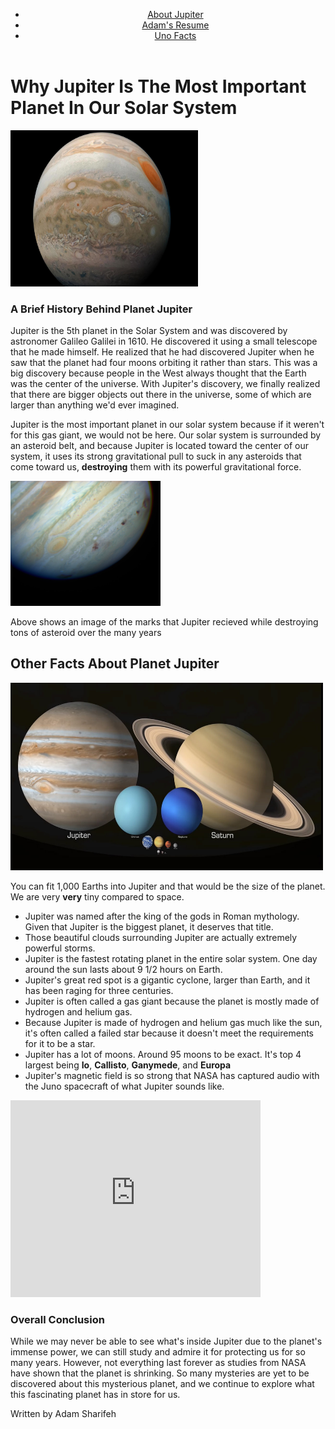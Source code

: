 <!Doctype html>
<html lang = "en">
<head>
	<meta charset="utf-8">
	<title>My Websites</title>
<body>
<header>
  <nav>
    <ul>
      <li><a href="https://adam893-o.github.io/project-1-jupiter.html">About Jupiter</a></li>
      <li><a href="https://adam893-o.github.io/resume.html">Adam's Resume</a></li>
      <li><a href="https://adam893-o.github.io/Project-1-UNO">Uno Facts</a></li>
    </ul>
  </nav>
</header>
  <h1>Why Jupiter Is The Most Important Planet In Our Solar System</h1>
    <img src="Media/Image1.jpg" height="250" width="300" alt="Image of Jupiter"/>
  <h3>A Brief History Behind Planet Jupiter</h3>
    <p>Jupiter is the 5th planet in the Solar System and was discovered by astronomer Galileo Galilei in 1610. He discovered it using a small telescope that he made himself. He realized that he had discovered Jupiter when he saw that the planet had four moons orbiting it rather than stars. This was a big discovery because people in the West always thought that the Earth was the center of the universe. With Jupiter's discovery, we finally realized that there are bigger objects out there in the universe, some of which are larger than anything we'd ever imagined.</p> 
    <p>Jupiter is the most important planet in our solar system because if it weren't for this gas giant, we would not be here. Our solar system is surrounded by an asteroid belt, and because Jupiter is located toward the center of our system, it uses its strong gravitational pull to suck in any asteroids that come toward us, <strong>destroying</strong> them with its powerful gravitational force.</p>
	<img src="Media/Image2.jpg" height="200" width="240" alt="Image of Jupiter"/>
	  <p>Above shows an image of the marks that Jupiter recieved while destroying tons of asteroid over the many years</p>
  <h2>Other Facts About Planet Jupiter</h2>
    <img src="Media/Image3.jpg" height="300" width="500" alt="Image of Jupiter"/>
	  <p>You can fit 1,000 Earths into Jupiter and that would be the size of the planet. We are very <strong>very</strong> tiny compared to space.</p>
  <ul>
    <li>Jupiter was named after the king of the gods in Roman mythology. Given that Jupiter is the biggest planet, it deserves that title.</li>
	  <li>Those beautiful clouds surrounding Jupiter are actually extremely powerful storms.</li>
	  <li>Jupiter is the fastest rotating planet in the entire solar system. One day around the sun lasts about 9 1/2 hours on Earth.</li>
	  <li>Jupiter's great red spot is a gigantic cyclone, larger than Earth, and it has been raging for three centuries.</li>
	  <li>Jupiter is often called a gas giant because the planet is mostly made of hydrogen and helium gas.</li>
	  <li>Because Jupiter is made of hydrogen and helium gas much like the sun, it's often called a failed star because it doesn't meet the requirements for it to be a star.</li>
	  <li>Jupiter has a lot of moons. Around 95 moons to be exact. It's top 4 largest being <strong>Io</strong>, <strong>Callisto</strong>, <strong>Ganymede</strong>, and <strong>Europa</strong></li> 
	  <li>Jupiter's magnetic field is so strong that NASA has captured audio with the Juno spacecraft of what Jupiter sounds like.</li>
  </ul>
	<iframe width="400" height="315" src="https://www.youtube.com/embed/e3fqE01YYWs?si=7IFdZLB1Tiov8kD7" title="YouTube video player" frameborder="0" allow="accelerometer; autoplay; clipboard-write; encrypted-media; gyroscope; picture-in-picture; web-share" referrerpolicy="strict-origin-when-cross-origin" allowfullscreen></iframe>
  <h3>Overall Conclusion</h3>
    <p>While we may never be able to see what's inside Jupiter due to the planet's immense power, we can still study and admire it for protecting us for so many years. However, not everything last forever as studies from NASA have shown that the planet is shrinking. So many mysteries are yet to be discovered about this mysterious planet, and we continue to explore what this fascinating planet has in store for us.</p>
	  <p>Written by Adam Sharifeh</p>
</body>
</html>
